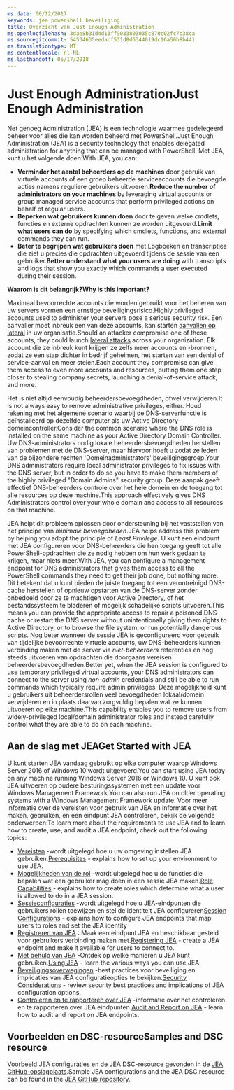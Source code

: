 ```yaml
---
ms.date: 06/12/2017
keywords: jea powershell beveiliging
title: Overzicht van Just Enough Administration
ms.openlocfilehash: 3dae8b31d4d13ff9033803035c870c02fc7c38ca
ms.sourcegitcommit: 54534635eedacf531d8d6344019dc16a50b8b441
ms.translationtype: MT
ms.contentlocale: nl-NL
ms.lasthandoff: 05/17/2018
---
```

# <a name="just-enough-administration"></a><span data-ttu-id="95c3c-103">Just Enough Administration</span><span class="sxs-lookup"><span data-stu-id="95c3c-103">Just Enough Administration</span></span>

<span data-ttu-id="95c3c-104">Net genoeg Administration (JEA) is een technologie waarmee gedelegeerd beheer voor alles die kan worden beheerd met PowerShell.</span><span class="sxs-lookup"><span data-stu-id="95c3c-104">Just Enough Administration (JEA) is a security technology that enables delegated administration for anything that can be managed with PowerShell.</span></span>
<span data-ttu-id="95c3c-105">Met JEA, kunt u het volgende doen:</span><span class="sxs-lookup"><span data-stu-id="95c3c-105">With JEA, you can:</span></span>

- <span data-ttu-id="95c3c-106">**Verminder het aantal beheerders op de machines** door gebruik van virtuele accounts of een groep beheerde serviceaccounts die bevoegde acties namens reguliere gebruikers uitvoeren.</span><span class="sxs-lookup"><span data-stu-id="95c3c-106">**Reduce the number of administrators on your machines** by leveraging virtual accounts or group managed service accounts that perform privileged actions on behalf of regular users.</span></span>
- <span data-ttu-id="95c3c-107">**Beperken wat gebruikers kunnen doen** door te geven welke cmdlets, functies en externe opdrachten kunnen ze worden uitgevoerd.</span><span class="sxs-lookup"><span data-stu-id="95c3c-107">**Limit what users can do** by specifying which cmdlets, functions, and external commands they can run.</span></span>
- <span data-ttu-id="95c3c-108">**Beter te begrijpen wat gebruikers doen** met Logboeken en transcripties die ziet u precies die opdrachten uitgevoerd tijdens de sessie van een gebruiker.</span><span class="sxs-lookup"><span data-stu-id="95c3c-108">**Better understand what your users are doing** with transcripts and logs that show you exactly which commands a user executed during their session.</span></span>

<span data-ttu-id="95c3c-109">**Waarom is dit belangrijk?**</span><span class="sxs-lookup"><span data-stu-id="95c3c-109">**Why is this important?**</span></span>

<span data-ttu-id="95c3c-110">Maximaal bevoorrechte accounts die worden gebruikt voor het beheren van uw servers vormen een ernstige beveiligingsrisico.</span><span class="sxs-lookup"><span data-stu-id="95c3c-110">Highly privileged accounts used to administer your servers pose a serious security risk.</span></span>
<span data-ttu-id="95c3c-111">Een aanvaller moet inbreuk een van deze accounts, kan starten [aanvallen op lateral](http://aka.ms/pth) in uw organisatie.</span><span class="sxs-lookup"><span data-stu-id="95c3c-111">Should an attacker compromise one of these accounts, they could launch [lateral attacks](http://aka.ms/pth) across your organization.</span></span>
<span data-ttu-id="95c3c-112">Elk account die ze inbreuk kunt krijgen ze zelfs meer accounts en -bronnen, zodat ze een stap dichter in bedrijf geheimen, het starten van een denial of service-aanval en meer stelen.</span><span class="sxs-lookup"><span data-stu-id="95c3c-112">Each account they compromise can give them access to even more accounts and resources, putting them one step closer to stealing company secrets, launching a denial-of-service attack, and more.</span></span>

<span data-ttu-id="95c3c-113">Het is niet altijd eenvoudig beheerdersbevoegdheden, ofwel verwijderen.</span><span class="sxs-lookup"><span data-stu-id="95c3c-113">It is not always easy to remove administrative privileges, either.</span></span>
<span data-ttu-id="95c3c-114">Houd rekening met het algemene scenario waarbij de DNS-serverfunctie is geïnstalleerd op dezelfde computer als uw Active Directory-domeincontroller.</span><span class="sxs-lookup"><span data-stu-id="95c3c-114">Consider the common scenario where the DNS role is installed on the same machine as your Active Directory Domain Controller.</span></span>
<span data-ttu-id="95c3c-115">Uw DNS-administrators nodig lokale beheerdersbevoegdheden herstellen van problemen met de DNS-server, maar hiervoor hoeft u zodat ze leden van de bijzondere rechten 'Domeinadministrators' beveiligingsgroep.</span><span class="sxs-lookup"><span data-stu-id="95c3c-115">Your DNS administrators require local administrator privileges to fix issues with the DNS server, but in order to do so you have to make them members of the highly privileged "Domain Admins" security group.</span></span>
<span data-ttu-id="95c3c-116">Deze aanpak geeft effectief DNS-beheerders controle over het hele domein en de toegang tot alle resources op deze machine.</span><span class="sxs-lookup"><span data-stu-id="95c3c-116">This approach effectively gives DNS Administrators control over your whole domain and access to all resources on that machine.</span></span>

<span data-ttu-id="95c3c-117">JEA helpt dit probleem oplossen door ondersteuning bij het vaststellen van het principe van *minimale bevoegdheden*.</span><span class="sxs-lookup"><span data-stu-id="95c3c-117">JEA helps address this problem by helping you adopt the principle of *Least Privilege*.</span></span>
<span data-ttu-id="95c3c-118">U kunt een eindpunt met JEA configureren voor DNS-beheerders die hen toegang geeft tot alle PowerShell-opdrachten die ze nodig hebben om hun werk gedaan te krijgen, maar niets meer.</span><span class="sxs-lookup"><span data-stu-id="95c3c-118">With JEA, you can configure a management endpoint for DNS administrators that gives them access to all the PowerShell commands they need to get their job done, but nothing more.</span></span>
<span data-ttu-id="95c3c-119">Dit betekent dat u kunt bieden de juiste toegang tot een verontreinigd DNS-cache herstellen of opnieuw opstarten van de DNS-server zonder onbedoeld door ze te machtigen voor Active Directory, of het bestandssysteem te bladeren of mogelijk schadelijke scripts uitvoeren.</span><span class="sxs-lookup"><span data-stu-id="95c3c-119">This means you can provide the appropriate access to repair a poisoned DNS cache or restart the DNS server without unintentionally giving them rights to Active Directory, or to browse the file system, or run potentially dangerous scripts.</span></span>
<span data-ttu-id="95c3c-120">Nog beter wanneer de sessie JEA is geconfigureerd voor gebruik van tijdelijke bevoorrechte virtuele accounts, uw DNS-beheerders kunnen verbinding maken met de server via *niet-beheerders* referenties en nog steeds uitvoeren van opdrachten die doorgaans vereisen beheerdersbevoegdheden.</span><span class="sxs-lookup"><span data-stu-id="95c3c-120">Better yet, when the JEA session is configured to use temporary privileged virtual accounts, your DNS administrators can connect to the server using *non-admin* credentials and still be able to run commands which typically require admin privileges.</span></span>
<span data-ttu-id="95c3c-121">Deze mogelijkheid kunt u gebruikers uit beheerdersrollen veel bevoegdheden lokaal/domein verwijderen en in plaats daarvan zorgvuldig bepalen wat ze kunnen uitvoeren op elke machine.</span><span class="sxs-lookup"><span data-stu-id="95c3c-121">This capability enables you to remove users from widely-privileged local/domain administrator roles and instead carefully control what they are able to do on each machine.</span></span>

## <a name="get-started-with-jea"></a><span data-ttu-id="95c3c-122">Aan de slag met JEA</span><span class="sxs-lookup"><span data-stu-id="95c3c-122">Get Started with JEA</span></span>

<span data-ttu-id="95c3c-123">U kunt starten JEA vandaag gebruikt op elke computer waarop Windows Server 2016 of Windows 10 wordt uitgevoerd.</span><span class="sxs-lookup"><span data-stu-id="95c3c-123">You can start using JEA today on any machine running Windows Server 2016 or Windows 10.</span></span>
<span data-ttu-id="95c3c-124">U kunt ook JEA uitvoeren op oudere besturingssystemen met een update voor Windows Management Framework.</span><span class="sxs-lookup"><span data-stu-id="95c3c-124">You can also run JEA on older operating systems with a Windows Management Framework update.</span></span>
<span data-ttu-id="95c3c-125">Voor meer informatie over de vereisten voor gebruik van JEA en informatie over het maken, gebruiken, en een eindpunt JEA controleren, bekijk de volgende onderwerpen:</span><span class="sxs-lookup"><span data-stu-id="95c3c-125">To learn more about the requirements to use JEA and to learn how to create, use, and audit a JEA endpoint, check out the following topics:</span></span>

- <span data-ttu-id="95c3c-126">[Vereisten](prerequisites.md) -wordt uitgelegd hoe u uw omgeving instellen JEA gebruiken.</span><span class="sxs-lookup"><span data-stu-id="95c3c-126">[Prerequisites](prerequisites.md) - explains how to set up your environment to use JEA.</span></span>
- <span data-ttu-id="95c3c-127">[Mogelijkheden van de rol](role-capabilities.md) -wordt uitgelegd hoe u de functies die bepalen wat een gebruiker mag doen in een sessie JEA maken.</span><span class="sxs-lookup"><span data-stu-id="95c3c-127">[Role Capabilities](role-capabilities.md) - explains how to create roles which determine what a user is allowed to do in a JEA session.</span></span>
- <span data-ttu-id="95c3c-128">[Sessieconfiguraties](session-configurations.md) -wordt uitgelegd hoe u JEA-eindpunten die gebruikers rollen toewijzen en stel de identiteit JEA configureren</span><span class="sxs-lookup"><span data-stu-id="95c3c-128">[Session Configurations](session-configurations.md) - explains how to configure JEA endpoints that map users to roles and set the JEA identity</span></span>
- <span data-ttu-id="95c3c-129">[Registreren van JEA](register-jea.md) : Maak een eindpunt JEA en beschikbaar gesteld voor gebruikers verbinding maken met.</span><span class="sxs-lookup"><span data-stu-id="95c3c-129">[Registering JEA](register-jea.md) - create a JEA endpoint and make it available for users to connect to.</span></span>
- <span data-ttu-id="95c3c-130">[Met behulp van JEA](using-jea.md) -Ontdek op welke manieren u JEA kunt gebruiken.</span><span class="sxs-lookup"><span data-stu-id="95c3c-130">[Using JEA](using-jea.md) - learn the various ways you can use JEA.</span></span>
- <span data-ttu-id="95c3c-131">[Beveiligingsoverwegingen](security-considerations.md) -best practices voor beveiliging en implicaties van JEA configuratieopties te bekijken.</span><span class="sxs-lookup"><span data-stu-id="95c3c-131">[Security Considerations](security-considerations.md) - review security best practices and implications of JEA configuration options.</span></span>
- <span data-ttu-id="95c3c-132">[Controleren en te rapporteren over JEA](audit-and-report.md) -informatie over het controleren en te rapporteren over JEA eindpunten.</span><span class="sxs-lookup"><span data-stu-id="95c3c-132">[Audit and Report on JEA](audit-and-report.md) - learn how to audit and report on JEA endpoints.</span></span>

## <a name="samples-and-dsc-resource"></a><span data-ttu-id="95c3c-133">Voorbeelden en DSC-resource</span><span class="sxs-lookup"><span data-stu-id="95c3c-133">Samples and DSC resource</span></span>

<span data-ttu-id="95c3c-134">Voorbeeld JEA configuraties en de JEA DSC-resource gevonden in de [JEA GitHub-opslagplaats](https://github.com/PowerShell/JEA).</span><span class="sxs-lookup"><span data-stu-id="95c3c-134">Sample JEA configurations and the JEA DSC resource can be found in the [JEA GitHub repository](https://github.com/PowerShell/JEA).</span></span>